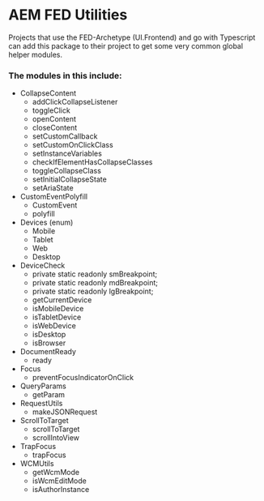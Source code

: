 # AEM FED Utilities

Projects that use the FED-Archetype (UI.Frontend) and go with Typescript can add this package to their project to get some very common global helper modules.

### The modules in this include:
* CollapseContent
  * addClickCollapseListener
  * toggleClick
  * openContent
  * closeContent
  * setCustomCallback
  * setCustomOnClickClass
  * setInstanceVariables
  * checkIfElementHasCollapseClasses
  * toggleCollapseClass
  * setInitialCollapseState
  * setAriaState
* CustomEventPolyfill
  * CustomEvent
  * polyfill
* Devices (enum)
  * Mobile
  * Tablet
  * Web
  * Desktop
* DeviceCheck
  * private static readonly smBreakpoint;
  * private static readonly mdBreakpoint;
  * private static readonly lgBreakpoint;
  * getCurrentDevice
  * isMobileDevice
  * isTabletDevice
  * isWebDevice
  * isDesktop
  * isBrowser
* DocumentReady
  * ready
* Focus
  * preventFocusIndicatorOnClick
* QueryParams
  * getParam
* RequestUtils
  * makeJSONRequest
* ScrollToTarget
  * scrollToTarget
  * scrollIntoView
* TrapFocus
  * trapFocus
* WCMUtils
  * getWcmMode
  * isWcmEditMode
  * isAuthorInstance
